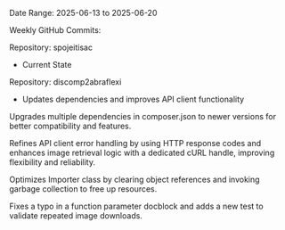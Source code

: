 Date Range: 2025-06-13 to 2025-06-20

Weekly GitHub Commits:

Repository: spojeitisac
- Current State

Repository: discomp2abraflexi
- Updates dependencies and improves API client functionality

Upgrades multiple dependencies in composer.json to newer versions for better compatibility and features.

Refines API client error handling by using HTTP response codes and enhances image retrieval logic with a dedicated cURL handle, improving flexibility and reliability.

Optimizes Importer class by clearing object references and invoking garbage collection to free up resources.

Fixes a typo in a function parameter docblock and adds a new test to validate repeated image downloads.

